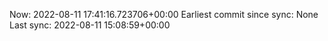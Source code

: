 Now: 2022-08-11 17:41:16.723706+00:00 Earliest commit since sync: None Last sync: 2022-08-11 15:08:59+00:00
